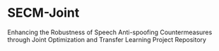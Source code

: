 # SECM-Joint
Enhancing the Robustness of Speech Anti-spoofing Countermeasures through Joint Optimization and Transfer Learning Project Repository
